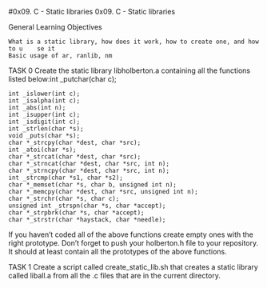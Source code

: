 #0x09. C - Static libraries
0x09. C - Static libraries

General Learning Objectives

    What is a static library, how does it work, how to create one, and how to u    se it
    Basic usage of ar, ranlib, nm
TASK 0 Create the static library libholberton.a containing all the functions listed below:int _putchar(char c);

    int _islower(int c);
    int _isalpha(int c);
    int _abs(int n);
    int _isupper(int c);
    int _isdigit(int c);
    int _strlen(char *s);
    void _puts(char *s);
    char *_strcpy(char *dest, char *src);
    int _atoi(char *s);
    char *_strcat(char *dest, char *src);
    char *_strncat(char *dest, char *src, int n);
    char *_strncpy(char *dest, char *src, int n);
    int _strcmp(char *s1, char *s2);
    char *_memset(char *s, char b, unsigned int n);
    char *_memcpy(char *dest, char *src, unsigned int n);
    char *_strchr(char *s, char c);
    unsigned int _strspn(char *s, char *accept);
    char *_strpbrk(char *s, char *accept);
    char *_strstr(char *haystack, char *needle);

If you haven’t coded all of the above functions create empty ones with the right prototype. Don’t forget to push your holberton.h file to your repository. It should at least contain all the prototypes of the above functions.

TASK 1 Create a script called create_static_lib.sh that creates a static library called liball.a from all the .c files that are in the current directory.
